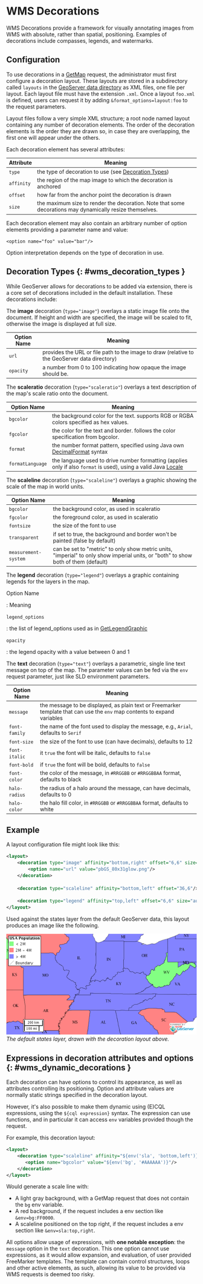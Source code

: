 # WMS Decorations

WMS Decorations provide a framework for visually annotating images from WMS with absolute, rather than spatial, positioning. Examples of decorations include compasses, legends, and watermarks.

## Configuration

To use decorations in a [GetMap](reference.md#wms_getmap) request, the administrator must first configure a decoration layout. These layouts are stored in a subdirectory called `layouts` in the [GeoServer data directory](../../datadirectory/index.md) as XML files, one file per layout. Each layout file must have the extension `.xml`. Once a layout `foo.xml` is defined, users can request it by adding `&format_options=layout:foo` to the request parameters.

Layout files follow a very simple XML structure; a root node named layout containing any number of decoration elements. The order of the decoration elements is the order they are drawn so, in case they are overlapping, the first one will appear under the others.

Each decoration element has several attributes:

| Attribute  | Meaning                                                                                                  |
|------------|----------------------------------------------------------------------------------------------------------|
| `type`     | the type of decoration to use (see [Decoration Types](decoration.md#wms_decoration_types))              |
| `affinity` | the region of the map image to which the decoration is anchored                                          |
| `offset`   | how far from the anchor point the decoration is drawn                                                    |
| `size`     | the maximum size to render the decoration. Note that some decorations may dynamically resize themselves. |

Each decoration element may also contain an arbitrary number of option elements providing a parameter name and value:

    <option name="foo" value="bar"/>

Option interpretation depends on the type of decoration in use.

## Decoration Types {: #wms_decoration_types }

While GeoServer allows for decorations to be added via extension, there is a core set of decorations included in the default installation. These decorations include:

The **image** decoration (`type="image"`) overlays a static image file onto the document. If height and width are specified, the image will be scaled to fit, otherwise the image is displayed at full size.

| Option Name | Meaning                                                                                       |
|-------------|-----------------------------------------------------------------------------------------------|
| `url`       | provides the URL or file path to the image to draw (relative to the GeoServer data directory) |
| `opacity`   | a number from 0 to 100 indicating how opaque the image should be.                             |

The **scaleratio** decoration (`type="scaleratio"`) overlays a text description of the map's scale ratio onto the document.

| Option Name      | Meaning                                                                                                                                                                            |
|------------------|------------------------------------------------------------------------------------------------------------------------------------------------------------------------------------|
| `bgcolor`        | the background color for the text. supports RGB or RGBA colors specified as hex values.                                                                                            |
| `fgcolor`        | the color for the text and border. follows the color specification from bgcolor.                                                                                                   |
| `format`         | the number format pattern, specified using Java own [DecimalFormat](https://docs.oracle.com/javase/8/docs/api/java/text/DecimalFormat.html) syntax                                 |
| `formatLanguage` | the language used to drive number formatting (applies only if also `format` is used), using a valid Java [Locale](https://docs.oracle.com/javase/8/docs/api/java/util/Locale.html) |

The **scaleline** decoration (`type="scaleline"`) overlays a graphic showing the scale of the map in world units.

| Option Name          | Meaning                                                                                                                                  |
|----------------------|------------------------------------------------------------------------------------------------------------------------------------------|
| `bgcolor`            | the background color, as used in scaleratio                                                                                              |
| `fgcolor`            | the foreground color, as used in scaleratio                                                                                              |
| `fontsize`           | the size of the font to use                                                                                                              |
| `transparent`        | if set to true, the background and border won't be painted (false by default)                                                           |
| `measurement-system` | can be set to "metric" to only show metric units, "imperial" to only show imperial units, or "both" to show both of them (default) |

The **legend** decoration (`type="legend"`) overlays a graphic containing legends for the layers in the map.

Option Name

:   Meaning

`legend_options`

:   the list of legend_options used as in [GetLegendGraphic](./get_legend_graphic/index.html#controlling-legend-appearance-with-legend-options)

`opacity`

:   the legend opacity with a value between 0 and 1

The **text** decoration (`type="text"`) overlays a parametric, single line text message on top of the map. The parameter values can be fed via the `env` request parameter, just like SLD environment parameters.

| Option Name   | Meaning                                                                                                                   |
|---------------|---------------------------------------------------------------------------------------------------------------------------|
| `message`     | the message to be displayed, as plain text or Freemarker template that can use the `env` map contents to expand variables |
| `font-family` | the name of the font used to display the message, e.g., `Arial`, defaults to `Serif`                                      |
| `font-size`   | the size of the font to use (can have decimals), defaults to 12                                                           |
| `font-italic` | it `true` the font will be italic, defaults to `false`                                                                    |
| `font-bold`   | if `true` the font will be bold, defaults to `false`                                                                      |
| `font-color`  | the color of the message, in `#RRGGBB` or `#RRGGBBAA` format, defaults to black                                           |
| `halo-radius` | the radius of a halo around the message, can have decimals, defaults to 0                                                 |
| `halo-color`  | the halo fill color, in `#RRGGBB` or `#RRGGBBAA` format, defaults to white                                                |

## Example

A layout configuration file might look like this:

``` xml
<layout>
    <decoration type="image" affinity="bottom,right" offset="6,6" size="80,31">
        <option name="url" value="pbGS_80x31glow.png"/>
    </decoration>

    <decoration type="scaleline" affinity="bottom,left" offset="36,6"/>

    <decoration type="legend" affinity="top,left" offset="6,6" size="auto"/>
</layout>
```

Used against the states layer from the default GeoServer data, this layout produces an image like the following.

![](img/decoration.png)
*The default states layer, drawn with the decoration layout above.*

## Expressions in decoration attributes and options {: #wms_dynamic_decorations }

Each decoration can have options to control its appearance, as well as attributes controlling its positioning. Option and attribute values are normally static strings specified in the decoration layout.

However, it's also possible to make them dynamic using (E)CQL expressions, using the `${cql expression}` syntax. The expression can use functions, and in particular it can access `env` variables provided though the request.

For example, this decoration layout:

``` xml
<layout>
    <decoration type="scaleline" affinity="${env('sla', 'bottom,left')}">
       <option name="bgcolor" value="${env('bg', '#AAAAAA')}"/>
    </decoration>
</layout>
```

Would generate a scale line with:

-   A light gray background, with a GetMap request that does not contain the `bg` env variable.
-   A red background, if the request includes a env section like `&env=bg:FF0000`.
-   A scaleline positioned on the top right, if the request includes a env section like `&env=sla:top,right`.

All options allow usage of expressions, with **one notable exception**: the `message` option in the `text` decoration. This one option cannot use expressions, as it would allow expansion, and evaluation, of user provided FreeMarker templates. The template can contain control structures, loops and other active elements, as such, allowing its value to be provided via WMS requests is deemed too risky.

